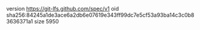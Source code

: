 version https://git-lfs.github.com/spec/v1
oid sha256:84245a1de3ace6a2db6e07619e343ff99dc7e5cf53a93ba14c3c0b83636371a1
size 5950
